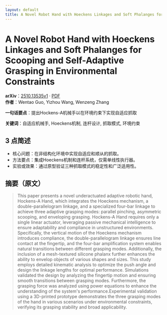 ```yaml
---
layout: default
title: A Novel Robot Hand with Hoeckens Linkages and Soft Phalanges for Scooping and Self-Adaptive Grasping in Environmental Constraints
---
```


# A Novel Robot Hand with Hoeckens Linkages and Soft Phalanges for Scooping and Self-Adaptive Grasping in Environmental Constraints
**arXiv**：[2510.13535v1](https://arxiv.org/abs/2510.13535) · [PDF](https://arxiv.org/pdf/2510.13535.pdf)  
**作者**：Wentao Guo, Yizhou Wang, Wenzeng Zhang  

**一句话要点**：提出Hockens-A机械手以在环境约束下实现自适应抓取

**关键词**：自适应机械手, Hoeckens机制, 连杆设计, 抓取模式, 环境约束

## 3 点简述
- 核心问题：在非结构化环境中实现自适应和顺从的抓取。
- 方法要点：集成Hoeckens机制和连杆系统，仅需单线性执行器。
- 实验或效果：通过原型验证三种抓取模式的稳定性和广泛适用性。

## 摘要（原文）

> This paper presents a novel underactuated adaptive robotic hand, Hockens-A
> Hand, which integrates the Hoeckens mechanism, a double-parallelogram linkage,
> and a specialized four-bar linkage to achieve three adaptive grasping modes:
> parallel pinching, asymmetric scooping, and enveloping grasping. Hockens-A Hand
> requires only a single linear actuator, leveraging passive mechanical
> intelligence to ensure adaptability and compliance in unstructured
> environments. Specifically, the vertical motion of the Hoeckens mechanism
> introduces compliance, the double-parallelogram linkage ensures line contact at
> the fingertip, and the four-bar amplification system enables natural
> transitions between different grasping modes. Additionally, the inclusion of a
> mesh-textured silicone phalanx further enhances the ability to envelop objects
> of various shapes and sizes. This study employs detailed kinematic analysis to
> optimize the push angle and design the linkage lengths for optimal performance.
> Simulations validated the design by analyzing the fingertip motion and ensuring
> smooth transitions between grasping modes. Furthermore, the grasping force was
> analyzed using power equations to enhance the understanding of the system's
> performance.Experimental validation using a 3D-printed prototype demonstrates
> the three grasping modes of the hand in various scenarios under environmental
> constraints, verifying its grasping stability and broad applicability.

